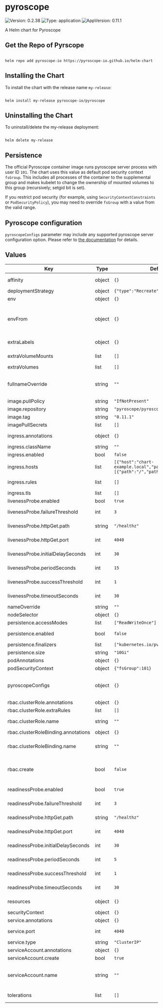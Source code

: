 # pyroscope

![Version: 0.2.38](https://img.shields.io/badge/Version-0.2.38-informational?style=flat-square) ![Type: application](https://img.shields.io/badge/Type-application-informational?style=flat-square) ![AppVersion: 0.11.1](https://img.shields.io/badge/AppVersion-0.11.2-informational?style=flat-square)

A Helm chart for Pyroscope

## Get the Repo of Pyrscope

```console

helm repo add pyroscope-io https://pyroscope-io.github.io/helm-chart

```

## Installing the Chart

To install the chart with the release name `my-release`:

```console

helm install my-release pyroscope-io/pyroscope

```

## Uninstalling the Chart

To uninstall/delete the my-release deployment:

```console

helm delete my-release

```

## Persistence

The official Pyroscope container image runs pyroscope server process with user ID `101`. The chart uses this value as
default pod security context `fsGroup`. This includes all processes of the container to the supplemental group and makes
kubelet to change the ownership of mounted volumes to this group (recursively; setgid bit is set).

If you restrict pod security (for example, using `SecurityContextConstraints` or `PodSecurityPolicy`), you may need to
override `fsGroup` with a value from the valid range.

## Pyroscope configuration

`pyroscopeConfigs` parameter may include any supported pyroscope server configuration option.
Please refer to [the documentation](https://pyroscope.io/docs/server-configuration) for details.

## Values

| Key                                 | Type | Default | Description                                                                                                                   |
|-------------------------------------|------|---------|-------------------------------------------------------------------------------------------------------------------------------|
| affinity                            | object | `{}` | Affinity settings for pod assignment                                                                                          |
| deploymentStrategy                  | object | `{"type":"Recreate"}` | Deployment strategy                                                                                                           |
| env                                 | object | `{}` | Extra environment variables                                                                                                   |
| envFrom                             | object | `{}` | Extra environment variables from secret, create secret "{{YOUR CHART FULLNAME}}-env-secret" under same namspace before use it |
| extraLabels                         | object | `{}` | Extra common labels for all resources                                                                                         |
| extraVolumeMounts                   | list | `[]` | Additional volume mounts for pyroscope server container                                                                       |
| extraVolumes                        | list | `[]` | Additional volumes                                                                                                            |
| fullnameOverride                    | string | `""` | Defaults to .Release.Name-.Chart.Name unless .Release.Name contains "pyroscope"                                               |
| image.pullPolicy                    | string | `"IfNotPresent"` | Image pull policy                                                                                                             |
| image.repository                    | string | `"pyroscope/pyroscope"` | image to use for deploying                                                                                                    |
| image.tag                           | string | `"0.11.1"` | Tag for pyroscope image to use                                                                                                |
| imagePullSecrets                    | list | `[]` | Image pull secrets                                                                                                            |
| ingress.annotations                 | object | `{}` | Ingress annotations (values are templated)                                                                                    |
| ingress.className                   | string | `""` | Ingress class name                                                                                                            |
| ingress.enabled                     | bool | `false` | Enables Ingress                                                                                                               |
| ingress.hosts                       | list | `[{"host":"chart-example.local","paths":[{"path":"/","pathType":"Prefix"}]}]` | Ingress accepted hostnames                                                                                                    |
| ingress.rules                       | list | `[]` | Ingress custom rules. Take precedence over chart built-ins.                                                                   |
| ingress.tls                         | list | `[]` | Ingress TLS configuration                                                                                                     |
| livenessProbe.enabled               | bool | `true` | Enable Pyroscope server liveness                                                                                              |
| livenessProbe.failureThreshold      | int | `3` | Pyroscope server liveness check failure threshold                                                                             |
| livenessProbe.httpGet.path          | string | `"/healthz"` | Pyroscope server liveness check path                                                                                          |
| livenessProbe.httpGet.port          | int | `4040` | Pyroscope server liveness check port                                                                                          |
| livenessProbe.initialDelaySeconds   | int | `30` | Pyroscope server liveness check intial delay in seconds                                                                       |
| livenessProbe.periodSeconds         | int | `15` | Pyroscope server liveness check frequency in seconds                                                                          |
| livenessProbe.successThreshold      | int | `1` | Pyroscope server liveness check success threshold                                                                             |
| livenessProbe.timeoutSeconds        | int | `30` | Pyroscope server liveness check request timeout                                                                               |
| nameOverride                        | string | `""` | Defaults to .Chart.Name                                                                                                       |
| nodeSelector                        | object | `{}` | Node labels for pod assignment                                                                                                |
| persistence.accessModes             | list | `["ReadWriteOnce"]` | Persistence access modes                                                                                                      |
| persistence.enabled                 | bool | `false` | Use persistent volume to store data                                                                                           |
| persistence.finalizers              | list | `["kubernetes.io/pvc-protection"]` | PersistentVolumeClaim finalizers                                                                                              |
| persistence.size                    | string | `"10Gi"` | Size of persistent volume claim                                                                                               |
| podAnnotations                      | object | `{}` | Pod annotations                                                                                                               |
| podSecurityContext                  | object | `{"fsGroup":101}` | Pod securityContext                                                                                                           |
| pyroscopeConfigs                    | object | `{}` | Pyroscope server configuration. Please refer to https://pyroscope.io/docs/server-configuration                                |
| rbac.clusterRole.annotations        | object | `{}` | Cluster role annotations                                                                                                      |
| rbac.clusterRole.extraRules         | list | `[]` | Extra rules for created cluster role                                                                                          |
| rbac.clusterRole.name               | string | `""` | Cluster role name. If not set, the fully qualified app name is used                                                           |
| rbac.clusterRoleBinding.annotations | object | `{}` | Cluster role binding annotations                                                                                              |
| rbac.clusterRoleBinding.name        | string | `""` | Cluster role binding name. If not set, the fully qualified app name is used                                                   |
| rbac.create                         | bool | `false` | Creates Pyroscope cluster role and binds service account to it; requires service account to be created                        |
| readinessProbe.enabled              | bool | `true` | Enable Pyroscope server readiness                                                                                             |
| readinessProbe.failureThreshold     | int | `3` | Pyroscope server readiness check failure threshold count                                                                      |
| readinessProbe.httpGet.path         | string | `"/healthz"` | Pyroscope server readiness check path                                                                                         |
| readinessProbe.httpGet.port         | int | `4040` | Pyroscope server readiness check port                                                                                         |
| readinessProbe.initialDelaySeconds  | int | `30` | Pyroscope server readiness initial delay in seconds                                                                           |
| readinessProbe.periodSeconds        | int | `5` | Pyroscope server readiness check frequency in seconds                                                                         |
| readinessProbe.successThreshold     | int | `1` | Pyroscope server readiness check success threshold count                                                                      |
| readinessProbe.timeoutSeconds       | int | `30` | Pyroscope server readiness check request timeout                                                                              |
| resources                           | object | `{}` | CPU/Memory resource requests/limits                                                                                           |
| securityContext                     | object | `{}` | Deployment securityContext                                                                                                    |
| service.annotations                 | object | `{}` | Service annotations                                                                                                           |
| service.port                        | int | `4040` | Kubernetes port where service is exposed                                                                                      |
| service.type                        | string | `"ClusterIP"` | Specify a service type                                                                                                        |
| serviceAccount.annotations          | object | `{}` | ServiceAccount annotations                                                                                                    |
| serviceAccount.create               | bool | `true` | Create service account                                                                                                        |
| serviceAccount.name                 | string | `""` | Service account name to use, when empty will be set to created account if serviceAccount.create is set else to default        |
| tolerations                         | list | `[]` | Toleration labels for pod assignment                                                                                          |